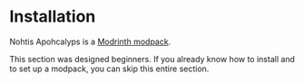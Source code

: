 # Installation

Nohtis Apohcalyps is a [Modrinth modpack](https://docs.modrinth.com/modpacks).

This section was designed beginners. If you already know how to install and to set up a modpack, you can skip this entire
section.
